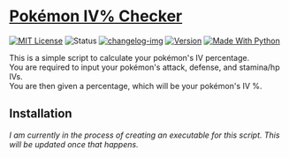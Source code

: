 # [Pokémon IV% Checker]
[![MIT License][license-img]][license] ![Status][hiatus] [![changelog-img]][changelog] [![Version][version-img]][changelog] [![Made With Python][python-img]][python]

This is a simple script to calculate your pokémon's IV percentage.\
You are required to input your pokémon's attack, defense, and stamina/hp IVs.\
You are then given a percentage, which will be your pokémon's IV %.

## Installation
*I am currently in the process of creating an executable for this script. This will be updated once that happens.*


[Pokémon IV% Checker]: https://github.com/KaizNG/Pokemon-IV-Percentage

[license-img]: https://img.shields.io/github/license/KaizNG/Pokemon-IV-Percentage
[license]: https://github.com/KaizNG/Pokemon-IV-Percentage/blob/main/LICENSE

[stopped]: https://img.shields.io/badge/status-Not%20Updating-red.svg
[hiatus]: https://img.shields.io/badge/Status-On%20Hiatus-orange.svg
[updating]: https://img.shields.io/badge/status-Updating-009b31.svg
[version-img]: https://badge.fury.io/gh/KaizNG%2FPokemon-IV-Percentage.svg


[changelog-img]: https://img.shields.io/badge/changelog-545454.svg
[changelog]: ./CHANGELOG.md

[python-img]:https://img.shields.io/badge/made%20with-Python-1f425f.svg
[python]:https://www.python.org/
